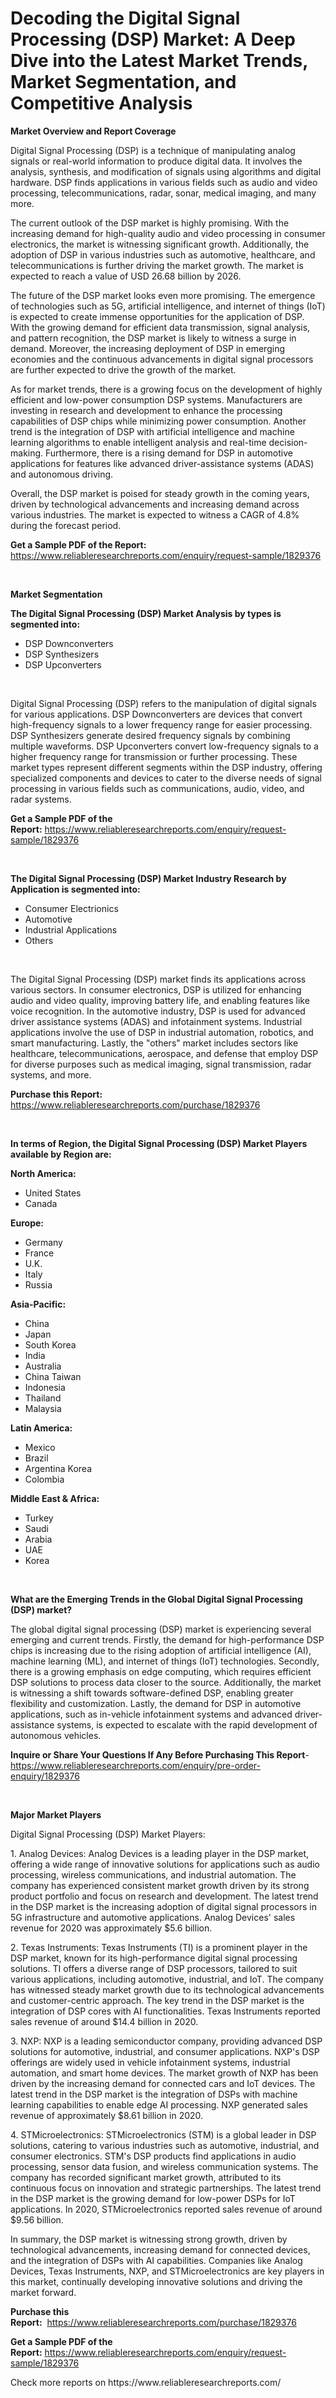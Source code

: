 <p><h1>Decoding the Digital Signal Processing (DSP) Market: A Deep Dive into the Latest Market Trends, Market Segmentation, and Competitive Analysis</h1></p><p><strong>Market Overview and Report Coverage</strong></p>
<p><p>Digital Signal Processing (DSP) is a technique of manipulating analog signals or real-world information to produce digital data. It involves the analysis, synthesis, and modification of signals using algorithms and digital hardware. DSP finds applications in various fields such as audio and video processing, telecommunications, radar, sonar, medical imaging, and many more.</p><p>The current outlook of the DSP market is highly promising. With the increasing demand for high-quality audio and video processing in consumer electronics, the market is witnessing significant growth. Additionally, the adoption of DSP in various industries such as automotive, healthcare, and telecommunications is further driving the market growth. The market is expected to reach a value of USD 26.68 billion by 2026.</p><p>The future of the DSP market looks even more promising. The emergence of technologies such as 5G, artificial intelligence, and internet of things (IoT) is expected to create immense opportunities for the application of DSP. With the growing demand for efficient data transmission, signal analysis, and pattern recognition, the DSP market is likely to witness a surge in demand. Moreover, the increasing deployment of DSP in emerging economies and the continuous advancements in digital signal processors are further expected to drive the growth of the market.</p><p>As for market trends, there is a growing focus on the development of highly efficient and low-power consumption DSP systems. Manufacturers are investing in research and development to enhance the processing capabilities of DSP chips while minimizing power consumption. Another trend is the integration of DSP with artificial intelligence and machine learning algorithms to enable intelligent analysis and real-time decision-making. Furthermore, there is a rising demand for DSP in automotive applications for features like advanced driver-assistance systems (ADAS) and autonomous driving.</p><p>Overall, the DSP market is poised for steady growth in the coming years, driven by technological advancements and increasing demand across various industries. The market is expected to witness a CAGR of 4.8% during the forecast period.</p></p>
<p><strong>Get a Sample PDF of the Report:</strong> <a href="https://www.reliableresearchreports.com/enquiry/request-sample/1829376">https://www.reliableresearchreports.com/enquiry/request-sample/1829376</a></p>
<p>&nbsp;</p>
<p><strong>Market Segmentation</strong></p>
<p><strong>The Digital Signal Processing (DSP) Market Analysis by types is segmented into:</strong></p>
<p><ul><li>DSP Downconverters</li><li>DSP Synthesizers</li><li>DSP Upconverters</li></ul></p>
<p>&nbsp;</p>
<p><p>Digital Signal Processing (DSP) refers to the manipulation of digital signals for various applications. DSP Downconverters are devices that convert high-frequency signals to a lower frequency range for easier processing. DSP Synthesizers generate desired frequency signals by combining multiple waveforms. DSP Upconverters convert low-frequency signals to a higher frequency range for transmission or further processing. These market types represent different segments within the DSP industry, offering specialized components and devices to cater to the diverse needs of signal processing in various fields such as communications, audio, video, and radar systems.</p></p>
<p><strong>Get a Sample PDF of the Report:</strong>&nbsp;<a href="https://www.reliableresearchreports.com/enquiry/request-sample/1829376">https://www.reliableresearchreports.com/enquiry/request-sample/1829376</a></p>
<p>&nbsp;</p>
<p><strong>The Digital Signal Processing (DSP) Market Industry Research by Application is segmented into:</strong></p>
<p><ul><li>Consumer Electrionics</li><li>Automotive</li><li>Industrial Applications</li><li>Others</li></ul></p>
<p>&nbsp;</p>
<p><p>The Digital Signal Processing (DSP) market finds its applications across various sectors. In consumer electronics, DSP is utilized for enhancing audio and video quality, improving battery life, and enabling features like voice recognition. In the automotive industry, DSP is used for advanced driver assistance systems (ADAS) and infotainment systems. Industrial applications involve the use of DSP in industrial automation, robotics, and smart manufacturing. Lastly, the "others" market includes sectors like healthcare, telecommunications, aerospace, and defense that employ DSP for diverse purposes such as medical imaging, signal transmission, radar systems, and more.</p></p>
<p><strong>Purchase this Report:</strong>&nbsp; <a href="https://www.reliableresearchreports.com/purchase/1829376">https://www.reliableresearchreports.com/purchase/1829376</a></p>
<p>&nbsp;</p>
<p><strong>In terms of Region, the Digital Signal Processing (DSP) Market Players available by Region are:</strong></p>
<p>
    <p> <strong> North America: </strong>
        <ul>
            <li>United States</li>
            <li>Canada</li>
        </ul>
        </p> 
    <p> <strong> Europe: </strong>
        <ul>
            <li>Germany</li>
            <li>France</li>
            <li>U.K.</li>
            <li>Italy</li>
            <li>Russia</li>
        </ul>
        </p> 
    <p> <strong> Asia-Pacific: </strong>
        <ul>
            <li>China</li>
            <li>Japan</li>
            <li>South Korea</li>
            <li>India</li>
            <li>Australia</li>
            <li>China Taiwan</li>
            <li>Indonesia</li>
            <li>Thailand</li>
            <li>Malaysia</li>
        </ul>
        </p> 
    <p> <strong> Latin America: </strong>
        <ul>
            <li>Mexico</li>
            <li>Brazil</li>
            <li>Argentina Korea</li>
            <li>Colombia</li>
        </ul>
        </p> 
    <p> <strong> Middle East & Africa: </strong>
        <ul>
            <li>Turkey</li>
            <li>Saudi</li>
            <li>Arabia</li>
            <li>UAE</li>
            <li>Korea</li>
        </ul>
    </p>
    </p>
<p>&nbsp;</p>
<p><strong>What are the Emerging Trends in the Global Digital Signal Processing (DSP) market?</strong></p>
<p><p>The global digital signal processing (DSP) market is experiencing several emerging and current trends. Firstly, the demand for high-performance DSP chips is increasing due to the rising adoption of artificial intelligence (AI), machine learning (ML), and internet of things (IoT) technologies. Secondly, there is a growing emphasis on edge computing, which requires efficient DSP solutions to process data closer to the source. Additionally, the market is witnessing a shift towards software-defined DSP, enabling greater flexibility and customization. Lastly, the demand for DSP in automotive applications, such as in-vehicle infotainment systems and advanced driver-assistance systems, is expected to escalate with the rapid development of autonomous vehicles.</p></p>
<p><strong>Inquire or Share Your Questions If Any Before Purchasing This Report</strong>- <a href="https://www.reliableresearchreports.com/enquiry/pre-order-enquiry/1829376">https://www.reliableresearchreports.com/enquiry/pre-order-enquiry/1829376</a></p>
<p>&nbsp;</p>
<p><strong>Major Market Players</strong></p>
<p><p>Digital Signal Processing (DSP) Market Players:</p><p>1. Analog Devices: Analog Devices is a leading player in the DSP market, offering a wide range of innovative solutions for applications such as audio processing, wireless communications, and industrial automation. The company has experienced consistent market growth driven by its strong product portfolio and focus on research and development. The latest trend in the DSP market is the increasing adoption of digital signal processors in 5G infrastructure and automotive applications. Analog Devices' sales revenue for 2020 was approximately $5.6 billion.</p><p>2. Texas Instruments: Texas Instruments (TI) is a prominent player in the DSP market, known for its high-performance digital signal processing solutions. TI offers a diverse range of DSP processors, tailored to suit various applications, including automotive, industrial, and IoT. The company has witnessed steady market growth due to its technological advancements and customer-centric approach. The key trend in the DSP market is the integration of DSP cores with AI functionalities. Texas Instruments reported sales revenue of around $14.4 billion in 2020.</p><p>3. NXP: NXP is a leading semiconductor company, providing advanced DSP solutions for automotive, industrial, and consumer applications. NXP's DSP offerings are widely used in vehicle infotainment systems, industrial automation, and smart home devices. The market growth of NXP has been driven by the increasing demand for connected cars and IoT devices. The latest trend in the DSP market is the integration of DSPs with machine learning capabilities to enable edge AI processing. NXP generated sales revenue of approximately $8.61 billion in 2020.</p><p>4. STMicroelectronics: STMicroelectronics (STM) is a global leader in DSP solutions, catering to various industries such as automotive, industrial, and consumer electronics. STM's DSP products find applications in audio processing, sensor data fusion, and wireless communication systems. The company has recorded significant market growth, attributed to its continuous focus on innovation and strategic partnerships. The latest trend in the DSP market is the growing demand for low-power DSPs for IoT applications. In 2020, STMicroelectronics reported sales revenue of around $9.56 billion.</p><p>In summary, the DSP market is witnessing strong growth, driven by technological advancements, increasing demand for connected devices, and the integration of DSPs with AI capabilities. Companies like Analog Devices, Texas Instruments, NXP, and STMicroelectronics are key players in this market, continually developing innovative solutions and driving the market forward.</p></p>
<p><strong>Purchase this Report:</strong>&nbsp;&nbsp;<a href="https://www.reliableresearchreports.com/purchase/1829376">https://www.reliableresearchreports.com/purchase/1829376</a></p>
<p></p>
<p><strong>Get a Sample PDF of the Report:</strong>&nbsp;<a href="https://www.reliableresearchreports.com/enquiry/request-sample/1829376">https://www.reliableresearchreports.com/enquiry/request-sample/1829376</a></p>
<p>Check more reports on https://www.reliableresearchreports.com/</p>
